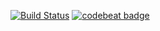 [![Build Status](https://travis-ci.org/vindkaldr/libreplicator.svg?branch=master)](https://travis-ci.org/vindkaldr/libreplicator)
[![codebeat badge](https://codebeat.co/badges/9c44990f-048d-44f0-a395-7932d2cf1b1c)](https://codebeat.co/projects/github-com-vindkaldr-libreplicator-master)
